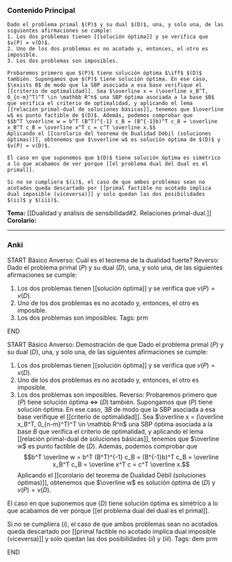### Contenido Principal

```ad-theorem
Dado el problema primal $(P)$ y su dual $(D)$, una, y solo una, de las siguientes afirmaciones se cumple:
1. Los dos problemas tienen [[solución óptima]] y se verifica que $v(P) = v(D)$.
2. Uno de los dos problemas es no acotado y, entonces, el otro es imposible.
3. Los dos problemas son imposibles.
```

```ad-proof
Probaremos primero que $(P)$ tiene solución óptima $\iff$ $(D)$ también. Supongamos que $(P)$ tiene solución óptima. En ese caso, $\exists B$ de modo que la SBP asociada a esa base verifique el [[criterio de optimalidad]]. Sea $\overline x = (\overline x_B^T, 0_{n-m}^T)^T \in \mathbb R^n$ una SBP óptima asociada a la base $B$ que verifica el criterio de optimalidad, y aplicando el lema [[relación primal-dual de soluciones básicas]], tenemos que $\overline w$ es punto factible de $(D)$. Además, podemos comprobar que
$$b^T \overline w = b^T (B^T)^{-1} c_B = (B^{-1}b)^T c_B = \overline x_B^T c_B = \overline x^T c = c^T \overline x.$$
Aplicando el [[corolario del teorema de Dualidad Débil (soluciones óptimas)]], obtenemos que $\overline w$ es solución óptima de $(D)$ y $v(P) = v(D)$.

El caso en que suponemos que $(D)$ tiene solución óptima es simétrico a lo que acabamos de ver porque [[el problema dual del dual es el primal]].

Si no se cumpliera $(i)$, el caso de que ambos problemas sean no acotados queda descartado por [[primal factible no acotado implica dual imposible (viceversa)]] y solo quedan las dos posibilidades $(ii)$ y $(iii)$.
```

**Tema:** [[Dualidad y análisis de sensibilidad#2. Relaciones primal-dual.]]
**Corolario:**

---
### Anki

START
Básico
Anverso: Cuál es el teorema de la dualidad fuerte?
Reverso: Dado el problema primal $(P)$ y su dual $(D)$, una, y solo una, de las siguientes afirmaciones se cumple:
1. Los dos problemas tienen [[solución óptima]] y se verifica que $v(P) = v(D)$.
2. Uno de los dos problemas es no acotado y, entonces, el otro es imposible.
3. Los dos problemas son imposibles.
Tags: prm
<!--ID: 1728820185276-->
END

START
Básico
Anverso: Demostración de que Dado el problema primal $(P)$ y su dual $(D)$, una, y solo una, de las siguientes afirmaciones se cumple:
1. Los dos problemas tienen [[solución óptima]] y se verifica que $v(P) = v(D)$.
2. Uno de los dos problemas es no acotado y, entonces, el otro es imposible.
3. Los dos problemas son imposibles.
Reverso: Probaremos primero que $(P)$ tiene solución óptima $\iff$ $(D)$ también. Supongamos que $(P)$ tiene solución óptima. En ese caso, $\exists B$ de modo que la SBP asociada a esa base verifique el [[criterio de optimalidad]]. Sea $\overline x = (\overline x_B^T, 0_{n-m}^T)^T \in \mathbb R^n$ una SBP óptima asociada a la base $B$ que verifica el criterio de optimalidad, y aplicando el lema [[relación primal-dual de soluciones básicas]], tenemos que $\overline w$ es punto factible de $(D)$. Además, podemos comprobar que
$$b^T \overline w = b^T (B^T)^{-1} c_B = (B^{-1}b)^T c_B = \overline x_B^T c_B = \overline x^T c = c^T \overline x.$$
Aplicando el [[corolario del teorema de Dualidad Débil (soluciones óptimas)]], obtenemos que $\overline w$ es solución óptima de $(D)$ y $v(P) = v(D)$.

El caso en que suponemos que $(D)$ tiene solución óptima es simétrico a lo que acabamos de ver porque [[el problema dual del dual es el primal]].

Si no se cumpliera $(i)$, el caso de que ambos problemas sean no acotados queda descartado por [[primal factible no acotado implica dual imposible (viceversa)]] y solo quedan las dos posibilidades $(ii)$ y $(iii)$.
Tags: dem prm
<!--ID: 1728820185278-->
END